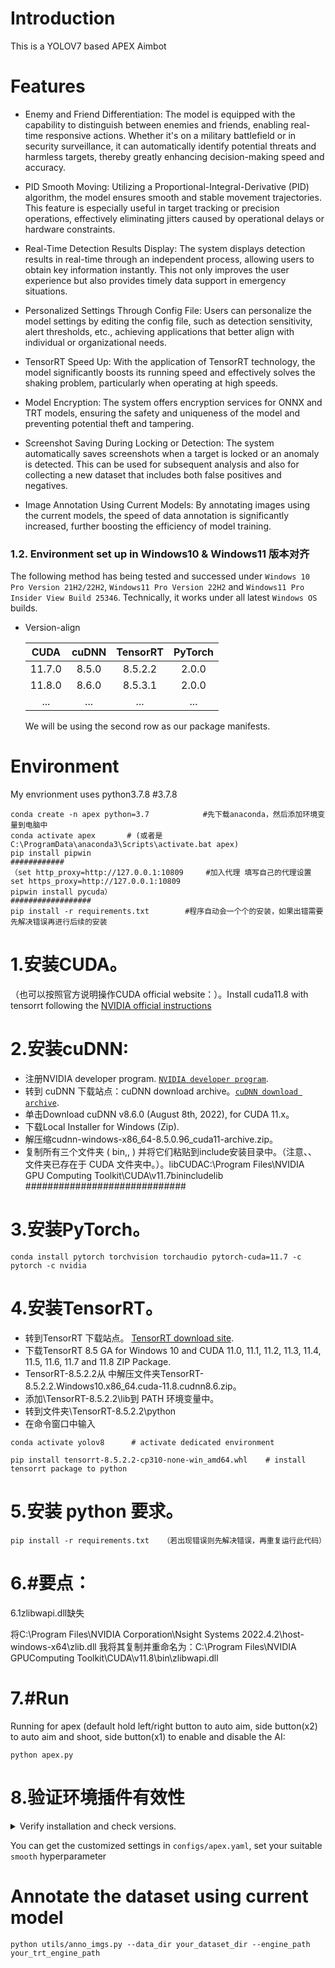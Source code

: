 # Introduction
This is a YOLOV7 based APEX Aimbot


# Features
- Enemy and Friend Differentiation:
The model is equipped with the capability to distinguish between enemies and friends, enabling real-time responsive actions. Whether it's on a military battlefield or in security surveillance, it can automatically identify potential threats and harmless targets, thereby greatly enhancing decision-making speed and accuracy.

- PID Smooth Moving:
Utilizing a Proportional-Integral-Derivative (PID) algorithm, the model ensures smooth and stable movement trajectories. This feature is especially useful in target tracking or precision operations, effectively eliminating jitters caused by operational delays or hardware constraints.

- Real-Time Detection Results Display:
The system displays detection results in real-time through an independent process, allowing users to obtain key information instantly. This not only improves the user experience but also provides timely data support in emergency situations.

- Personalized Settings Through Config File:
Users can personalize the model settings by editing the config file, such as detection sensitivity, alert thresholds, etc., achieving applications that better align with individual or organizational needs.

- TensorRT Speed Up:
With the application of TensorRT technology, the model significantly boosts its running speed and effectively solves the shaking problem, particularly when operating at high speeds.

- Model Encryption:
The system offers encryption services for ONNX and TRT models, ensuring the safety and uniqueness of the model and preventing potential theft and tampering.

- Screenshot Saving During Locking or Detection:
The system automatically saves screenshots when a target is locked or an anomaly is detected. This can be used for subsequent analysis and also for collecting a new dataset that includes both false positives and negatives.

- Image Annotation Using Current Models:
By annotating images using the current models, the speed of data annotation is significantly increased, further boosting the efficiency of model training.




### 1.2. Environment set up in Windows10 & Windows11     版本对齐

The following method has being tested and successed under `Windows 10 Pro Version 21H2/22H2`, `Windows11 Pro Version 22H2` and `Windows11 Pro Insider View Build 25346`. Technically, it works under all latest `Windows OS` builds.
- Version-align

    |  CUDA   |  cuDNN   | TensorRT | PyTorch  |
    | :-----: | :------: | :------: | :------: |
    | 11.7.0  | 8.5.0    |  8.5.2.2 | 2.0.0    |
    | 11.8.0  | 8.6.0    |  8.5.3.1 | 2.0.0    |
    | ...    | ...   |  ... | ...    |
    
    We will be using the second row as our package manifests.

# Environment
My envrionment uses python3.7.8              #3.7.8
```
conda create -n apex python=3.7            #先下载anaconda，然后添加环境变量到电脑中
conda activate apex       # (或者是C:\ProgramData\anaconda3\Scripts\activate.bat apex)
pip install pipwin                         
############
（set http_proxy=http://127.0.0.1:10809     #加入代理 填写自己的代理设置
set https_proxy=http://127.0.0.1:10809
pipwin install pycuda）
##################
pip install -r requirements.txt        #程序自动会一个个的安装，如果出错需要先解决错误再进行后续的安装
```
# 1.安装CUDA。

（也可以按照官方说明操作CUDA official website：）。Install cuda11.8 with tensorrt following the [NVIDIA official instructions](https://docs.nvidia.com/deeplearning/tensorrt/install-guide/index.html)

# 2.安装cuDNN:

- 注册NVIDIA developer program. [`NVIDIA developer program`](https://developer.nvidia.com/login).
- 转到 cuDNN 下载站点：cuDNN download archive。[`cuDNN download archive`](https://developer.nvidia.com/rdp/cudnn-archive).
- 单击Download cuDNN v8.6.0 (August 8th, 2022), for CUDA 11.x。
- 下载Local Installer for Windows (Zip).
- 解压缩cudnn-windows-x86_64-8.5.0.96_cuda11-archive.zip。
- 复制所有三个文件夹 ( bin,, ) 并将它们粘贴到include安装目录中。（注意、、文件夹已存在于 CUDA 文件夹中。）。libCUDAC:\Program Files\NVIDIA GPU Computing Toolkit\CUDA\v11.7binincludelib
#############################

# 3.安装PyTorch。
```
conda install pytorch torchvision torchaudio pytorch-cuda=11.7 -c pytorch -c nvidia
```
# 4.安装TensorRT。

- 转到TensorRT 下载站点。 [TensorRT download site](https://developer.nvidia.com/nvidia-tensorrt-8x-download).
- 下载TensorRT 8.5 GA for Windows 10 and CUDA 11.0, 11.1, 11.2, 11.3, 11.4, 11.5, 11.6, 11.7 and 11.8 ZIP Package.
- TensorRT-8.5.2.2从 中解压文件夹TensorRT-8.5.2.2.Windows10.x86_64.cuda-11.8.cudnn8.6.zip。
- 添加<your install path>\TensorRT-8.5.2.2\lib到 PATH 环境变量中。
- 转到文件夹<your install path>\TensorRT-8.5.2.2\python
- 在命令窗口中输入
```
conda activate yolov8      # activate dedicated environment

pip install tensorrt-8.5.2.2-cp310-none-win_amd64.whl    # install tensorrt package to python
```
# 5.安装 python 要求。
```
pip install -r requirements.txt   （若出现错误则先解决错误，再重复运行此代码）
```
# 6.#要点：
6.1zlibwapi.dll缺失

将C:\Program Files\NVIDIA Corporation\Nsight Systems 2022.4.2\host-windows-x64\zlib.dll
我将其复制并重命名为：C:\Program Files\NVIDIA GPUComputing Toolkit\CUDA\v11.8\bin\zlibwapi.dll

# 7.#Run 

Running for apex (default hold left/right button to auto aim, side button(x2) to auto aim and shoot, side button(x1) to enable and disable the AI:

```
python apex.py
```

# 8.验证环境插件有效性
<details>
<summary> Verify installation and check versions.</summary>
    
- Verify installation of `CUDA`, `cuDNN`, `PyTorch` and `TensorRT`.  
    
    - Verify `CUDA`.
        ```shell
        nvcc -V
        ```
        If installment successed, you should see prompts like:
        ```shell
        nvcc: NVIDIA (R) Cuda compiler driver
        Copyright (c) 2005-2022 NVIDIA Corporation
        Built on Tue_May__3_19:00:59_Pacific_Daylight_Time_2022
        Cuda compilation tools, release 11.7, V11.7.64
        Build cuda_11.7.r11.7/compiler.31294372_0
        ```
     - Verify `cuDNN`.
     
        ```shell
        python
        import torch
        print(torch.backends.cudnn.version())
        ```
        
     - Verify `PyTorch`.
      
        ```shell
        python
        import torch
        print(torch.__version__)
        ```
    
    - Verify `TensorRT`.
      
        ```shell
        pip show tensorrt
        ```
        If installment successed, you should see prompts like:
        ```shell
        Name: tensorrt
        Version: 8.5.2.2
        Summary: A high performance deep learning inference library
        Home-page: https://developer.nvidia.com/tensorrt
        Author: NVIDIA Corporation
        ```    
    
    
    
</details>


You can get the customized settings in `configs/apex.yaml`, set your suitable `smooth` hyperparameter

# Annotate the dataset using current model
```
python utils/anno_imgs.py --data_dir your_dataset_dir --engine_path your_trt_engine_path
```


